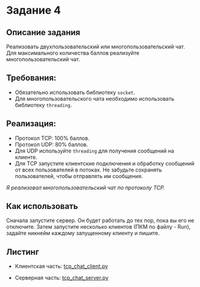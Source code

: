 # Задание 4

## Описание задания

Реализовать двухпользовательский или многопользовательский чат. Для максимального количества баллов реализуйте многопользовательский чат.

## Требования:

- Обязательно использовать библиотеку `socket`.
- Для многопользовательского чата необходимо использовать библиотеку `threading`.

## Реализация:

- Протокол TCP: 100% баллов.
- Протокол UDP: 80% баллов.
- Для UDP используйте `threading` для получения сообщений на клиенте.
- Для TCP запустите клиентские подключения и обработку сообщений от всех пользователей в потоках. Не забудьте сохранять пользователей, чтобы отправлять им сообщения.

_Я реализовал многопользовательский чат по протоколу TCP._

## Как использовать

Сначала запустите сервер. Он будет работать до тех пор, пока вы его не отключите. Затем запустите несколько клиентов (ПКМ по файлу - Run), задайте никнейм каждому запущенному клиенту и пишите.

## Листинг

- Клиентская часть: [tcp_chat_client.py](..%2F..%2Flaboratory_work_1%2F4%2Ftcp_chat_client.py)

- Серверная часть: [tcp_chat_server.py](..%2F..%2Flaboratory_work_1%2F4%2Ftcp_chat_server.py)
